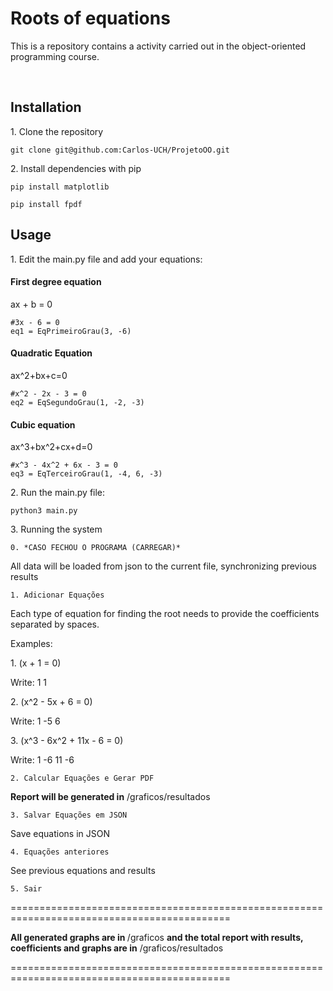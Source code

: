 # Roots of equations

<p>This is a repository contains a activity carried out in the object-oriented programming course.</p>
<br>

<h2>Installation</h2>

<p> 1. Clone the repository</p>

~~~ 
git clone git@github.com:Carlos-UCH/ProjetoOO.git
~~~ 

<p>2. Install dependencies with pip</p> 

~~~
pip install matplotlib
~~~

~~~
pip install fpdf
~~~

<h2>Usage</h2>

<p>1. Edit the main.py file and add your equations:</p>

<h4>First degree equation</h4>

ax + b = 0


~~~
#3x - 6 = 0
eq1 = EqPrimeiroGrau(3, -6)  
~~~


<h4>Quadratic Equation</h4>

ax^2+bx+c=0 


~~~
#x^2 - 2x - 3 = 0
eq2 = EqSegundoGrau(1, -2, -3) 
~~~

<h4>Cubic equation</h4>

ax^3+bx^2+cx+d=0

~~~
#x^3 - 4x^2 + 6x - 3 = 0
eq3 = EqTerceiroGrau(1, -4, 6, -3) 

~~~

<p>2. Run the main.py file:</p> 

~~~
python3 main.py
~~~


<p>3. Running the system</p> 

~~~
0. *CASO FECHOU O PROGRAMA (CARREGAR)*
~~~
All data will be loaded from json to the current file, synchronizing previous results

~~~
1. Adicionar Equações
~~~



Each type of equation for finding the root needs to provide the coefficients separated by spaces.

Examples:

<p>1.
(x + 1 = 0)</p>

Write: 1 1

<p>2.
(x^2 - 5x + 6 = 0)</p>

Write: 1 -5 6

<p>3.
(x^3 - 6x^2 + 11x - 6 = 0)</p>


Write: 1 -6 11 -6

~~~
2. Calcular Equações e Gerar PDF
~~~
<b>Report will be generated in</b> /graficos/resultados

~~~
3. Salvar Equações em JSON
~~~
Save equations in JSON
~~~
4. Equações anteriores
~~~
See previous equations and results

~~~
5. Sair
~~~
============================================================================================

<b>All generated graphs are in </b> /graficos <b>and the total report with results, coefficients and graphs are in</b> /graficos/resultados

============================================================================================
